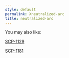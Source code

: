 ```yaml
---
style: default
permalink: Xneutralized-arc
title: neutralized-arc
---
```

You may also like:

[SCP-1129](http://scp-wiki.net/scp-1129)

[SCP-1181](http://scp-wiki.net/scp-1181)
